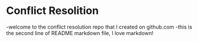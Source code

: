 # Conflict Resolition
-welcome to the conflict resolution repo that I created on github.com
-this is the second line of README markdown file, I love markdown!
